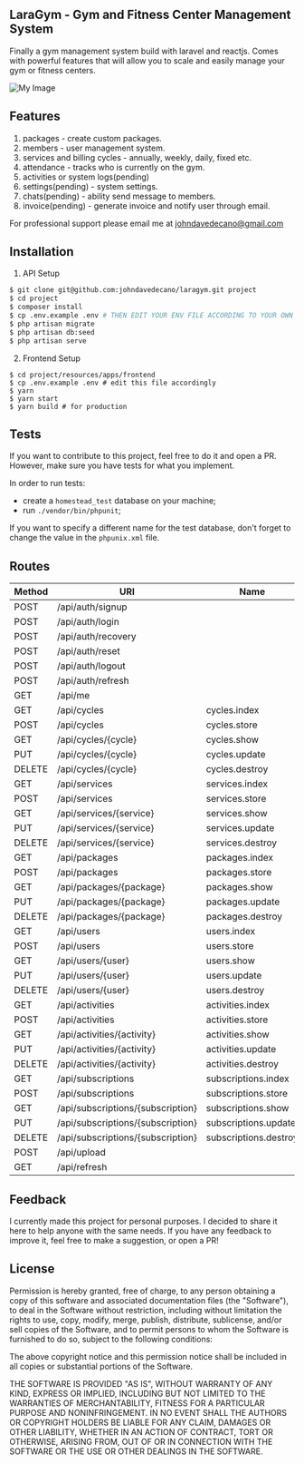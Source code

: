 ## LaraGym - Gym and Fitness Center Management System

Finally a gym management system build with laravel and reactjs. Comes with powerful features that will allow you to scale and easily manage your gym or fitness centers.

![My Image](https://raw.github.com/johndavedecano/PHPLaravelGymManagementSystem/master/screenshot.png)

## Features

1. packages - create custom packages.
2. members - user management system.
3. services and billing cycles - annually, weekly, daily, fixed etc.
4. attendance - tracks who is currently on the gym.
5. activities or system logs(pending)
6. settings(pending) - system settings.
7. chats(pending) - ability send message to members.
8. invoice(pending) - generate invoice and notify user through email.

For professional support please email me at johndavedecano@gmail.com

## Installation

1. API Setup

```bash
$ git clone git@github.com:johndavedecano/laragym.git project
$ cd project
$ composer install
$ cp .env.example .env # THEN EDIT YOUR ENV FILE ACCORDING TO YOUR OWN SETTINGS.
$ php artisan migrate
$ php artisan db:seed
$ php artisan serve
```

2. Frontend Setup

```base
$ cd project/resources/apps/frontend
$ cp .env.example .env # edit this file accordingly
$ yarn
$ yarn start
$ yarn build # for production
```

## Tests

If you want to contribute to this project, feel free to do it and open a PR. However, make sure you have tests for what you implement.

In order to run tests:

- create a `homestead_test` database on your machine;
- run `./vendor/bin/phpunit`;

If you want to specify a different name for the test database, don't forget to change the value in the `phpunix.xml` file.

## Routes

| Method | URI                               | Name                  | Action                                                         | Protected | Version(s) |
| ------ | --------------------------------- | --------------------- | -------------------------------------------------------------- | --------- | ---------- |
| POST   | /api/auth/signup                  |                       | App\Api\V1\Controllers\SignUpController@signUp                 | No        | v1         |
| POST   | /api/auth/login                   |                       | App\Api\V1\Controllers\LoginController@login                   | No        | v1         |
| POST   | /api/auth/recovery                |                       | App\Api\V1\Controllers\ForgotPasswordController@sendResetEmail | No        | v1         |
| POST   | /api/auth/reset                   |                       | App\Api\V1\Controllers\ResetPasswordController@resetPassword   | No        | v1         |
| POST   | /api/auth/logout                  |                       | App\Api\V1\Controllers\LogoutController@logout                 | No        | v1         |
| POST   | /api/auth/refresh                 |                       | App\Api\V1\Controllers\RefreshController@refresh               | No        | v1         |
| GET    | /api/me                           |                       | App\Api\V1\Controllers\UserController@me                       | No        | v1         |
| GET    | /api/cycles                       | cycles.index          | App\Api\V1\Controllers\CycleController@index                   | No        | v1         |
| POST   | /api/cycles                       | cycles.store          | App\Api\V1\Controllers\CycleController@store                   | No        | v1         |
| GET    | /api/cycles/{cycle}               | cycles.show           | App\Api\V1\Controllers\CycleController@show                    | No        | v1         |
| PUT    | /api/cycles/{cycle}               | cycles.update         | App\Api\V1\Controllers\CycleController@update                  | No        | v1         |
| DELETE | /api/cycles/{cycle}               | cycles.destroy        | App\Api\V1\Controllers\CycleController@destroy                 | No        | v1         |
| GET    | /api/services                     | services.index        | App\Api\V1\Controllers\ServiceController@index                 | No        | v1         |
| POST   | /api/services                     | services.store        | App\Api\V1\Controllers\ServiceController@store                 | No        | v1         |
| GET    | /api/services/{service}           | services.show         | App\Api\V1\Controllers\ServiceController@show                  | No        | v1         |
| PUT    | /api/services/{service}           | services.update       | App\Api\V1\Controllers\ServiceController@update                | No        | v1         |
| DELETE | /api/services/{service}           | services.destroy      | App\Api\V1\Controllers\ServiceController@destroy               | No        | v1         |
| GET    | /api/packages                     | packages.index        | App\Api\V1\Controllers\PackageController@index                 | No        | v1         |
| POST   | /api/packages                     | packages.store        | App\Api\V1\Controllers\PackageController@store                 | No        | v1         |
| GET    | /api/packages/{package}           | packages.show         | App\Api\V1\Controllers\PackageController@show                  | No        | v1         |
| PUT    | /api/packages/{package}           | packages.update       | App\Api\V1\Controllers\PackageController@update                | No        | v1         |
| DELETE | /api/packages/{package}           | packages.destroy      | App\Api\V1\Controllers\PackageController@destroy               | No        | v1         |
| GET    | /api/users                        | users.index           | App\Api\V1\Controllers\UserController@index                    | No        | v1         |
| POST   | /api/users                        | users.store           | App\Api\V1\Controllers\UserController@store                    | No        | v1         |
| GET    | /api/users/{user}                 | users.show            | App\Api\V1\Controllers\UserController@show                     | No        | v1         |
| PUT    | /api/users/{user}                 | users.update          | App\Api\V1\Controllers\UserController@update                   | No        | v1         |
| DELETE | /api/users/{user}                 | users.destroy         | App\Api\V1\Controllers\UserController@destroy                  | No        | v1         |
| GET    | /api/activities                   | activities.index      | App\Api\V1\Controllers\ActivityController@index                | No        | v1         |
| POST   | /api/activities                   | activities.store      | App\Api\V1\Controllers\ActivityController@store                | No        | v1         |
| GET    | /api/activities/{activity}        | activities.show       | App\Api\V1\Controllers\ActivityController@show                 | No        | v1         |
| PUT    | /api/activities/{activity}        | activities.update     | App\Api\V1\Controllers\ActivityController@update               | No        | v1         |
| DELETE | /api/activities/{activity}        | activities.destroy    | App\Api\V1\Controllers\ActivityController@destroy              | No        | v1         |
| GET    | /api/subscriptions                | subscriptions.index   | App\Api\V1\Controllers\SubscriptionController@index            | No        | v1         |
| POST   | /api/subscriptions                | subscriptions.store   | App\Api\V1\Controllers\SubscriptionController@store            | No        | v1         |
| GET    | /api/subscriptions/{subscription} | subscriptions.show    | App\Api\V1\Controllers\SubscriptionController@show             | No        | v1         |
| PUT    | /api/subscriptions/{subscription} | subscriptions.update  | App\Api\V1\Controllers\SubscriptionController@update           | No        | v1         |
| DELETE | /api/subscriptions/{subscription} | subscriptions.destroy | App\Api\V1\Controllers\SubscriptionController@destroy          | No        | v1         |
| POST   | /api/upload                       |                       | App\Api\V1\Controllers\ImageController@store                   | No        | v1         |
| GET    | /api/refresh                      |                       | Closure                                                        | No        | v1         |

## Feedback

I currently made this project for personal purposes. I decided to share it here to help anyone with the same needs. If you have any feedback to improve it, feel free to make a suggestion, or open a PR!

## License

Permission is hereby granted, free of charge, to any person obtaining a copy of this software and associated documentation files (the "Software"), to deal in the Software without restriction, including without limitation the rights to use, copy, modify, merge, publish, distribute, sublicense, and/or sell copies of the Software, and to permit persons to whom the Software is furnished to do so, subject to the following conditions:

The above copyright notice and this permission notice shall be included in all copies or substantial portions of the Software.

THE SOFTWARE IS PROVIDED "AS IS", WITHOUT WARRANTY OF ANY KIND, EXPRESS OR IMPLIED, INCLUDING BUT NOT LIMITED TO THE WARRANTIES OF MERCHANTABILITY, FITNESS FOR A PARTICULAR PURPOSE AND NONINFRINGEMENT. IN NO EVENT SHALL THE AUTHORS OR COPYRIGHT HOLDERS BE LIABLE FOR ANY CLAIM, DAMAGES OR OTHER LIABILITY, WHETHER IN AN ACTION OF CONTRACT, TORT OR OTHERWISE, ARISING FROM, OUT OF OR IN CONNECTION WITH THE SOFTWARE OR THE USE OR OTHER DEALINGS IN THE SOFTWARE.
